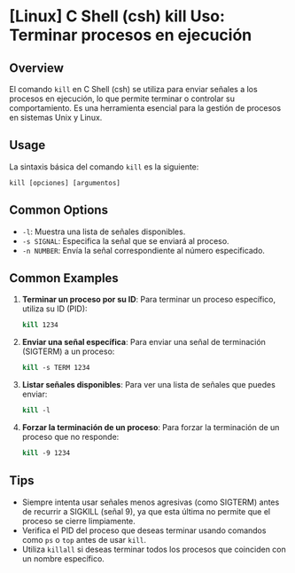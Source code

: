 # [Linux] C Shell (csh) kill Uso: Terminar procesos en ejecución

## Overview
El comando `kill` en C Shell (csh) se utiliza para enviar señales a los procesos en ejecución, lo que permite terminar o controlar su comportamiento. Es una herramienta esencial para la gestión de procesos en sistemas Unix y Linux.

## Usage
La sintaxis básica del comando `kill` es la siguiente:

```
kill [opciones] [argumentos]
```

## Common Options
- `-l`: Muestra una lista de señales disponibles.
- `-s SIGNAL`: Especifica la señal que se enviará al proceso.
- `-n NUMBER`: Envía la señal correspondiente al número especificado.

## Common Examples
1. **Terminar un proceso por su ID**:
   Para terminar un proceso específico, utiliza su ID (PID):
   ```csh
   kill 1234
   ```

2. **Enviar una señal específica**:
   Para enviar una señal de terminación (SIGTERM) a un proceso:
   ```csh
   kill -s TERM 1234
   ```

3. **Listar señales disponibles**:
   Para ver una lista de señales que puedes enviar:
   ```csh
   kill -l
   ```

4. **Forzar la terminación de un proceso**:
   Para forzar la terminación de un proceso que no responde:
   ```csh
   kill -9 1234
   ```

## Tips
- Siempre intenta usar señales menos agresivas (como SIGTERM) antes de recurrir a SIGKILL (señal 9), ya que esta última no permite que el proceso se cierre limpiamente.
- Verifica el PID del proceso que deseas terminar usando comandos como `ps` o `top` antes de usar `kill`.
- Utiliza `killall` si deseas terminar todos los procesos que coinciden con un nombre específico.